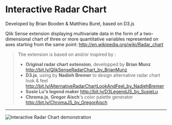 Interactive Radar Chart
===================
Developed by Brian Booden & Matthieu Burel, based on D3.js

Qlik Sense extension displaying multivariate data in the form of a two-dimensional chart of three or more quantitative variables represented on axes starting from the same point: http://en.wikipedia.org/wiki/Radar_chart

> The extension is based on and/or inspired by : 
> 
> - **Original radar chart extension**, developped by **Brian Munz**
> http://bit.ly/QlikSenseRadarChart_by_BrianMunz
> - **D3.js**, using by **Nadieh Bremer** to design alternative radar chart look & feel
> http://bit.ly/AlternativeRadarChartLookAndFeel_by_NadiehBremer
> - **Susie Lu's legend maker**
> http://bit.ly/D3LegendJS_by_SusieLu
> - **Chroma.js**, **Gregor Aisch**'s color palette generator
> http://bit.ly/ChromaJS_by_GregorAisch

----------

![Interactive Radar Chart demonstration](https://raw.githubusercontent.com/brianbooden/D3ImprovedRadarChart/master/QlikSense_InteractiveRadarChart.gif)